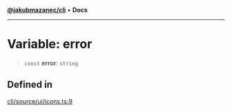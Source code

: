 [**@jakubmazanec/cli**](../../../README.md) • **Docs**

---

# Variable: error

> `const` **error**: `string`

## Defined in

[cli/source/ui/icons.ts:9](https://github.com/jakubmazanec/tools/blob/043f017b24789eba8a7eb285e0e1042ac4eaaeea/packages/cli/source/ui/icons.ts#L9)
